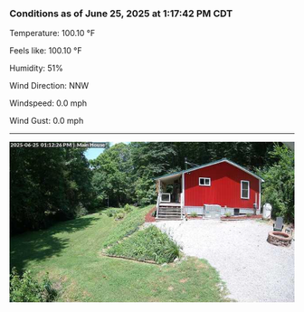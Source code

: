 ### Conditions as of June 25, 2025 at 1:17:42 PM CDT 

Temperature: 100.10 &deg;F

Feels like: 100.10 &deg;F

Humidity: 51%

Wind Direction: NNW

Windspeed: 0.0 mph

Wind Gust: 0.0 mph

---

<img src="./images/latest.jpeg"/>

